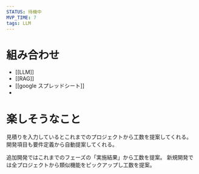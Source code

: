 ```yaml
---
STATUS: 待機中
MVP_TIME: 7
tags: LLM
---
```

# 組み合わせ
- [[LLM]]
- [[RAG]]
- [[google スプレッドシート]]
- 

# 楽しそうなこと
見積りを入力しているとこれまでのプロジェクトから工数を提案してくれる。
開発項目も要件定義から自動提案してくれる。

追加開発ではこれまでのフェーズの「実施結果」から工数を提案。
新規開発では全プロジェクトから類似機能をピックアップし工数を提案。